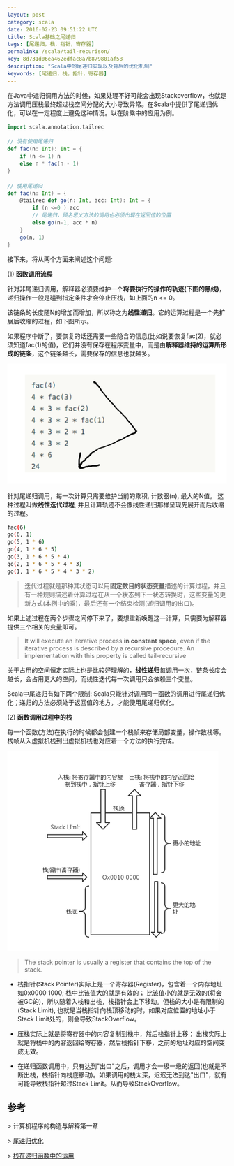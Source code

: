 ```yaml
---
layout: post
category: scala
date: 2016-02-23 09:51:22 UTC
title: Scala基础之尾递归
tags: [尾递归，栈，指针，寄存器]
permalink: /scala/tail-recurison/
key: 8d731d06ea462edfac8a7b879801af58
description: "Scala中的尾递归实现以及背后的优化机制"
keywords: [尾递归，栈，指针，寄存器]
---
```


<b style="display:none">
 那么在递归调用的时候，压栈压入的到底是什么了 对于阶乘来讲， into stack 就是那个int值吗
 在研究bubble的时候出现了 Stackoverflow 那么是这种情况 into stack的又是什么
</b>

在Java中递归调用方法的时候，如果处理不好可能会出现Stackoverflow，也就是方法调用压栈最终超过栈空间分配的大小导致异常。在Scala中提供了尾递归优化，可以在一定程度上避免这种情况。以在阶乘中的应用为例。

```scala
import scala.annotation.tailrec

// 没有使用尾递归
def fac(n: Int): Int = {
    if (n <= 1) n
    else n * fac(n - 1)
}

// 使用尾递归
def fac(n: Int) = {
    @tailrec def go(n: Int, acc: Int): Int = {
        if (n <=0 ) acc
        // 尾递归，顾名思义方法的调用也必须出现在返回值的位置
        else go(n-1, acc * n) 
    }
    go(n, 1)
}
```

接下来，将从两个方面来阐述这个问题:

(1) **函数调用流程**

针对非尾递归调用，解释器必须要维护一个**将要执行的操作的轨迹(下图的黑线)**， 递归操作一般是碰到指定条件才会停止压栈，如上面的n <= 0。

该链条的长度随N的增加而增加，所以称之为**线性递归**。它的运算过程是一个先扩展后收缩的过程，如下图所示。

如果程序中断了，要恢复的话还需要一些隐含的信息(比如说要恢复fac(2)，就必须知道fac(1)的值)，它们并没有保存在程序变量中，而是由**解释器维持的运算所形成的链条**，这个链条越长，需要保存的信息也就越多。

![线性递归的路径](/static/images/charts/2016-02-23/fac_linear_recursion.png)
    
针对尾递归调用，每一次计算只需要维护当前的乘积, 计数器(n), 最大的N值。
这种过程叫做**线性迭代过程**, 并且计算轨迹不会像线性递归那样呈现先展开而后收缩的过程。

```bash     
fac(6)
go(6, 1)
go(5, 1 * 6)
go(4, 1 * 6 * 5)
go(3, 1 * 6 * 5 * 4)
go(2, 1 * 6 * 5 * 4 * 3)
go(1, 1 * 6 * 5 * 4 * 3 * 2)
```

> 迭代过程就是那种其状态可以用**固定数目的状态变量**描述的计算过程，并且有一种规则描述着计算过程在从一个状态到下一状态转换时，这些变量的更新方式(本例中的乘)，最后还有一个结束检测(递归调用的出口)。 

如果上述过程在两个步骤之间停下来了，要想重新唤醒这一计算，只需要为解释器提供三个相关的变量即可。

> It will execute an iterative process **in constant space**, even if the iterative process is described by a recursive procedure. An implementation with this property is called tail-recursive

关于占用的空间恒定实际上也是比较好理解的，**线性递归**每调用一次，链条长度会越长，会占用更大的空间。而线性迭代每一次调用只会依赖三个变量。

Scala中尾递归有如下两个限制: Scala只能针对调用同一函数的调用进行尾递归优化；递归的方法必须处于返回值的地方，才能使用尾递归优化。

(2) **函数调用过程中的栈**

每一个函数(方法)在执行的时候都会创建一个栈帧来存储局部变量，操作数栈等。栈帧从入虚拟机栈到出虚拟机栈也对应着一个方法的执行完成。

![Stack In Memory](/static/images/charts/2016-02-23/stack.png)

> The stack pointer is usually a register that contains the top of the stack.

+ 栈指针(Stack Pointer)实际上是一个寄存器(Register)，包含着一个内存地址如0x0000 1000; 栈中比该值大的就是有效的； 比该值小的就是无效的(将会被GC的)，所以随着入栈和出栈，栈指针会上下移动。但栈的大小是有限制的(Stack Limit), 也就是当栈指针向栈顶移动的时，如果对应位置的地址小于Stack Limit处的，则会导致StackOverflow。

+ 压栈实际上就是将寄存器中的内容复制到栈中，然后栈指针上移； 出栈实际上就是将栈中的内容返回给寄存器，然后栈指针下移，之前的地址对应的空间变成无效。

+ 在递归函数调用中，只有达到"出口"之后，调用才会一级一级的返回(也就是不断出栈，栈指针向栈底移动)。如果调用的栈太深，迟迟无法到达"出口"，就有可能导致栈指针超过Stack Limit。从而导致StackOverflow。


## 参考

\> 计算机程序的构造与解释第一章

\> [尾递归优化](http://stackoverflow.com/questions/310974/what-is-tail-call-optimization)

\> [栈在递归函数中的运用](https://www.cs.umd.edu/class/sum2003/cmsc311/Notes/Mips/stack.html)
